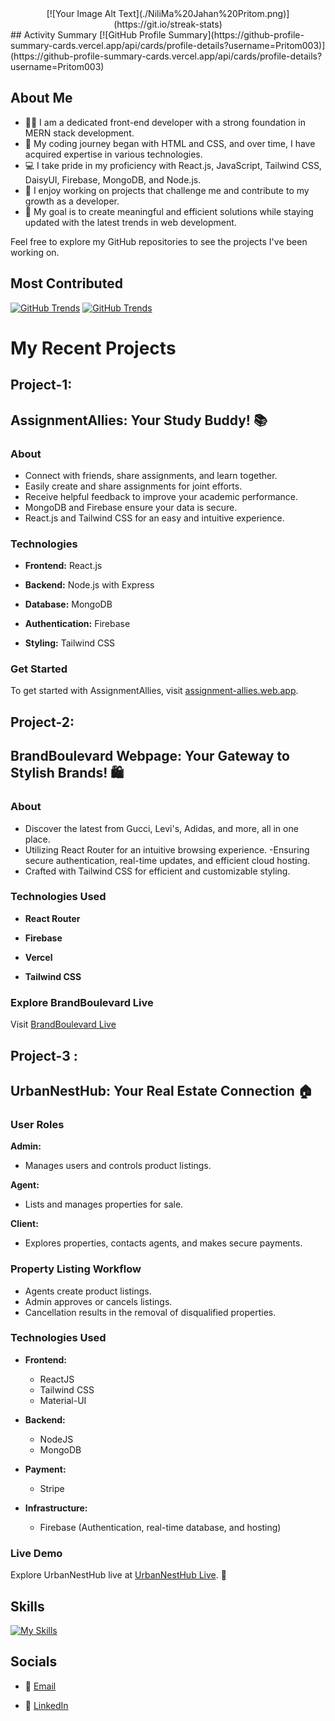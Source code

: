 
<div style="text-align: center;">
[![Your Image Alt Text](./NiliMa%20Jahan%20Pritom.png)](https://git.io/streak-stats)
</div>
## Activity Summary
[![GitHub Profile Summary](https://github-profile-summary-cards.vercel.app/api/cards/profile-details?username=Pritom003)](https://github-profile-summary-cards.vercel.app/api/cards/profile-details?username=Pritom003)

## About Me
- 👨‍💻 I am a dedicated front-end developer with a strong foundation in MERN stack development.
- 🚀 My coding journey began with HTML and CSS, and over time, I have acquired expertise in various technologies.
- 💻 I take pride in my proficiency with React.js, JavaScript, Tailwind CSS, DaisyUI, Firebase, MongoDB, and Node.js.
- 🌱 I enjoy working on projects that challenge me and contribute to my growth as a developer.
- 🎯 My goal is to create meaningful and efficient solutions while staying updated with the latest trends in web development.

Feel free to explore my GitHub repositories to see the projects I've been working on.

## Most Contributed
[![GitHub Trends](https://api.githubtrends.io/user/svg/Pritom003/repos?time_range=one_year&theme=bright_lights)](https://api.githubtrends.io/user/svg/Pritom003/repos?time_range=one_year&theme=bright_lights)
[![GitHub Trends](https://api.githubtrends.io/user/svg/Pritom003/langs?time_range=one_year&theme=classic)](https://api.githubtrends.io/user/svg/Pritom003/repos?time_range=one_year&theme=bright_lights)
# My Recent Projects
## Project-1:

## AssignmentAllies: Your Study Buddy! 📚

### About

- Connect with friends, share assignments, and learn together.
- Easily create and share assignments for joint efforts.
- Receive helpful feedback to improve your academic performance.
- MongoDB and Firebase ensure your data is secure.
- React.js and Tailwind CSS for an easy and intuitive experience.

### Technologies

- **Frontend:** React.js
  
- **Backend:** Node.js with Express
  
- **Database:** MongoDB
  
- **Authentication:** Firebase
  
- **Styling:** Tailwind CSS

### Get Started

To get started with AssignmentAllies, visit [assignment-allies.web.app](https://assignment-allies.web.app). 
##  Project-2:
## BrandBoulevard Webpage: Your Gateway to Stylish Brands! 🛍️

### About

-  Discover the latest from Gucci, Levi's, Adidas, and more, all in one place.
-  Utilizing React Router for an intuitive browsing experience.
-Ensuring secure authentication, real-time updates, and efficient cloud hosting.
- Crafted with Tailwind CSS for efficient and customizable styling.

### Technologies Used

- **React Router**
  
- **Firebase**
  
- **Vercel**
  
- **Tailwind CSS**

### Explore BrandBoulevard Live

Visit [BrandBoulevard Live](#) 
## Project-3 :
## UrbanNestHub: Your Real Estate Connection 🏠

### User Roles

**Admin:**
- Manages users and controls product listings.

**Agent:**
- Lists and manages properties for sale.

**Client:**
- Explores properties, contacts agents, and makes secure payments.

### Property Listing Workflow

- Agents create product listings.
- Admin approves or cancels listings.
- Cancellation results in the removal of disqualified properties.

### Technologies Used

- **Frontend:** 
  - ReactJS
  - Tailwind CSS
  - Material-UI

- **Backend:** 
  - NodeJS
  - MongoDB

- **Payment:**
  - Stripe

- **Infrastructure:**
  - Firebase (Authentication, real-time database, and hosting)
### Live Demo

Explore UrbanNestHub live at [UrbanNestHub Live](https://urbannesthubs-d6f4b.web.app/). 🌟

## Skills
[![My Skills](https://skillicons.dev/icons?i=js,html,css,firebase,mongodb,nodejs,tailwind,react,vscode)](https://skillicons.dev)

## Socials
- 📧 [Email](mailto:njahanpritom65@gmail.com)

- 💼 [LinkedIn](https://www.linkedin.com/in/nilima-jahan-pritom-0967a929a)
